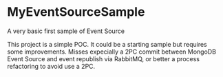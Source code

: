 # MyEventSourceSample
A very basic first sample of Event Source

This project is a simple POC.
It could be a starting sample but requires some improvements. 
Misses expecially a 2PC commit between MongoDB Event Source and event republish via RabbitMQ, or better a process refactoring to avoid use a 2PC.
